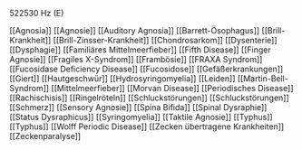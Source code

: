 522530 Hz (E)

[[Agnosia]]
[[Agnosie]]
[[Auditory Agnosia]]
[[Barrett-Ösophagus]]
[[Brill-Krankheit]]
[[Brill-Zinsser-Krankheit]]
[[Chondrosarkom]]
[[Dysenterie]]
[[Dysphagie]]
[[Familiäres Mittelmeerfieber]]
[[Fifth Disease]]
[[Finger Agnosie]]
[[Fragiles X-Syndrom]]
[[Frambösie]]
[[FRAXA Syndrom]]
[[Fucosidase Deficiency Disease]]
[[Fucosidose]]
[[Gefäßerkrankungen]]
[[Giert]]
[[Hautgeschwür]]
[[Hydrosyringomyelia]]
[[Leiden]]
[[Martin-Bell-Syndrom]]
[[Mittelmeerfieber]]
[[Morvan Disease]]
[[Periodisches Disease]]
[[Rachischisis]]
[[Ringelröteln]]
[[Schluckstörungen]]
[[Schluckstörungen]]
[[Schmerz]]
[[Sensory Agnosie]]
[[Spina Bifida]]
[[Spinal Dysraphie]]
[[Status Dysraphicus]]
[[Syringomyelia]]
[[Taktile Agnosie]]
[[Typhus]]
[[Typhus]]
[[Wolff Periodic Disease]]
[[Zecken übertragene Krankheiten]]
[[Zeckenparalyse]]